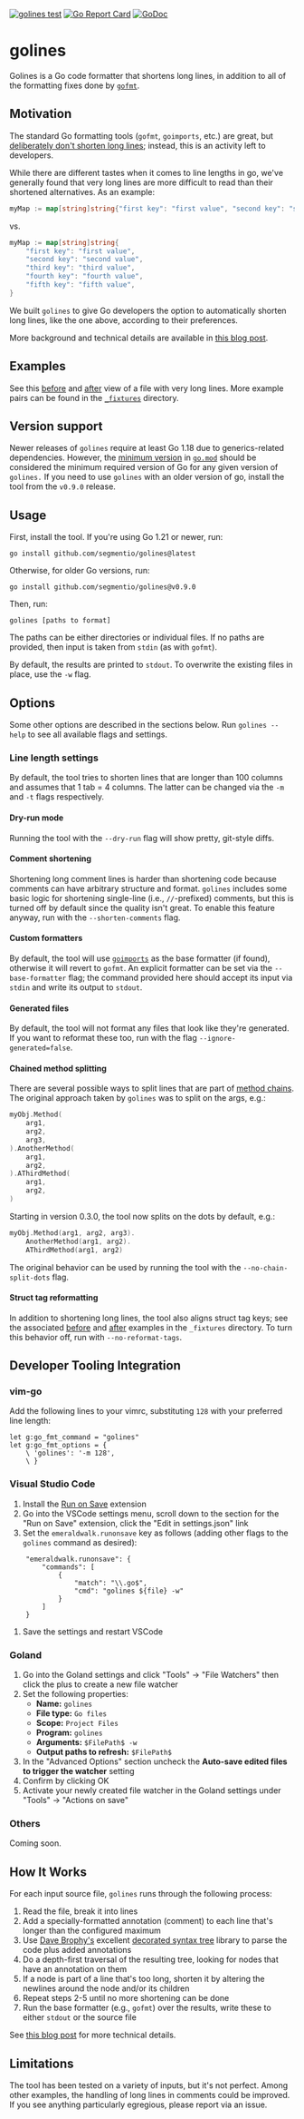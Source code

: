[![golines test](https://github.com/segmentio/golines/actions/workflows/test.yml/badge.svg)](https://github.com/segmentio/golines/actions/workflows/test.yml)
[![Go Report Card](https://goreportcard.com/badge/github.com/segmentio/golines)](https://goreportcard.com/report/github.com/segmentio/golines)
[![GoDoc](https://godoc.org/github.com/segmentio/golines?status.svg)](https://godoc.org/github.com/segmentio/golines)

# golines

Golines is a Go code formatter that shortens long lines, in addition to all
of the formatting fixes done by [`gofmt`](https://golang.org/cmd/gofmt/).

## Motivation

The standard Go formatting tools (`gofmt`, `goimports`, etc.) are great, but
[deliberately don't shorten long lines](https://github.com/golang/go/issues/11915);
instead, this is an activity left to developers.

While there are different tastes when it comes to line lengths in go, we've generally found
that very long lines are more difficult to read than their shortened alternatives. As an example:

```go
myMap := map[string]string{"first key": "first value", "second key": "second value", "third key": "third value", "fourth key": "fourth value", "fifth key": "fifth value"}
```

vs.

```go
myMap := map[string]string{
	"first key": "first value",
	"second key": "second value",
	"third key": "third value",
	"fourth key": "fourth value",
	"fifth key": "fifth value",
}
```

We built `golines` to give Go developers the option to automatically shorten long lines, like
the one above, according to their preferences.

More background and technical details are available in
[this blog post](https://yolken.net/blog/cleaner-go-code-golines).

## Examples

See this [before](_fixtures/end_to_end.go) and [after](_fixtures/end_to_end__exp.go)
view of a file with very long lines. More example pairs can be found in the
[`_fixtures`](_fixtures) directory.

## Version support

Newer releases of `golines` require at least Go 1.18 due to generics-related dependencies.
However, the [minimum version](https://go.dev/ref/mod#go-mod-file-go) in [`go.mod`](./go.mod)
should be considered the minimum required version of Go for any given version
of `golines.` If you need to use `golines` with an older version of go, install
the tool from the `v0.9.0` release.

## Usage

First, install the tool. If you're using Go 1.21 or newer, run:

```text
go install github.com/segmentio/golines@latest
```

Otherwise, for older Go versions, run:

```text
go install github.com/segmentio/golines@v0.9.0
```

Then, run:

```text
golines [paths to format]
```

The paths can be either directories or individual files. If no paths are
provided, then input is taken from `stdin` (as with `gofmt`).

By default, the results are printed to `stdout`. To overwrite the existing
files in place, use the `-w` flag.

## Options

Some other options are described in the sections below. Run `golines --help` to
see all available flags and settings.

### Line length settings

By default, the tool tries to shorten lines that are longer than 100 columns
and assumes that 1 tab = 4 columns. The latter can be changed via the
`-m` and `-t` flags respectively.

#### Dry-run mode

Running the tool with the `--dry-run` flag will show pretty, git-style diffs.

#### Comment shortening

Shortening long comment lines is harder than shortening code because comments can
have arbitrary structure and format. `golines` includes some basic
logic for shortening single-line (i.e., `//`-prefixed) comments, but this is turned
off by default since the quality isn't great. To enable this feature anyway, run
with the `--shorten-comments` flag.

#### Custom formatters

By default, the tool will use [`goimports`](https://godoc.org/golang.org/x/tools/cmd/goimports)
as the base formatter (if found), otherwise it will revert to `gofmt`. An explicit
formatter can be set via the `--base-formatter` flag; the command provided here
should accept its input via `stdin` and write its output to `stdout`.

#### Generated files

By default, the tool will not format any files that look like they're generated.
If you want to reformat these too, run with the flag `--ignore-generated=false`.

#### Chained method splitting

There are several possible ways to split lines that are part of
[method chains](https://en.wikipedia.org/wiki/Method_chaining). The original
approach taken by `golines` was to split on the args, e.g.:

```go
myObj.Method(
	arg1,
	arg2,
	arg3,
).AnotherMethod(
	arg1,
	arg2,
).AThirdMethod(
	arg1,
	arg2,
)
```

Starting in version 0.3.0, the tool now splits on the dots by default, e.g.:

```go
myObj.Method(arg1, arg2, arg3).
	AnotherMethod(arg1, arg2).
	AThirdMethod(arg1, arg2)
```

The original behavior can be used by running the tool with the
`--no-chain-split-dots` flag.

#### Struct tag reformatting

In addition to shortening long lines, the tool also aligns struct tag keys; see the
associated [before](_fixtures/struct_tags.go) and [after](_fixtures/struct_tags__exp.go)
examples in the `_fixtures` directory. To turn this behavior off, run with `--no-reformat-tags`.

## Developer Tooling Integration

### vim-go

Add the following lines to your vimrc, substituting `128` with your preferred line length:

```vim
let g:go_fmt_command = "golines"
let g:go_fmt_options = {
    \ 'golines': '-m 128',
    \ }
```

### Visual Studio Code

1. Install the [Run on Save](https://marketplace.visualstudio.com/items?itemName=emeraldwalk.RunOnSave) extension
2. Go into the VSCode settings menu, scroll down to the section for the "Run on Save"
  extension, click the "Edit in settings.json" link
3. Set the `emeraldwalk.runonsave` key as follows
   (adding other flags to the `golines` command as desired):
```
    "emeraldwalk.runonsave": {
        "commands": [
            {
                "match": "\\.go$",
                "cmd": "golines ${file} -w"
            }
        ]
    }
```

1. Save the settings and restart VSCode

### Goland

1. Go into the Goland settings and click "Tools" -> "File Watchers" then click the plus to create a new file watcher
2. Set the following properties:
   - __Name:__ `golines`
   - __File type:__ `Go files`
   - __Scope:__ `Project Files`
   - __Program:__ `golines`
   - __Arguments:__ `$FilePath$ -w`
   - __Output paths to refresh:__ `$FilePath$`
4. In the "Advanced Options" section uncheck the __Auto-save edited files to trigger the watcher__ setting
5. Confirm by clicking OK
3. Activate your newly created file watcher in the Goland settings under "Tools" -> "Actions on save"

### Others

Coming soon.

## How It Works

For each input source file, `golines` runs through the following process:

1. Read the file, break it into lines
2. Add a specially-formatted annotation (comment) to each line that's longer
  than the configured maximum
3. Use [Dave Brophy's](https://github.com/dave) excellent
  [decorated syntax tree](https://github.com/dave/dst) library to parse the code
  plus added annotations
4. Do a depth-first traversal of the resulting tree, looking for nodes
  that have an annotation on them
5. If a node is part of a line that's too long, shorten it by altering
  the newlines around the node and/or its children
6. Repeat steps 2-5 until no more shortening can be done
7. Run the base formatter (e.g., `gofmt`) over the results, write these to either
  `stdout` or the source file

See [this blog post](https://yolken.net/blog/cleaner-go-code-golines) for more technical details.

## Limitations

The tool has been tested on a variety of inputs, but it's not perfect. Among
other examples, the handling of long lines in comments could be improved. If you see
anything particularly egregious, please report via an issue.
